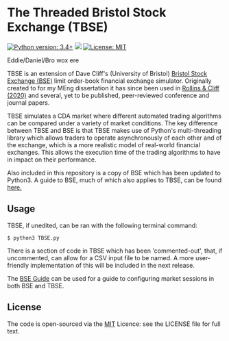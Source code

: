 # The Threaded Bristol Stock Exchange (TBSE)

[![Python version: 3.4+](https://img.shields.io/badge/python-3.4+-blue.svg)](https://www.python.org/download/releases/3.4.0/)
[![](https://img.shields.io/github/issues/MichaelRol/Threaded-Bristol-Stock-Exchange)](https://github.com/MichaelRol/Threaded-Bristol-Stock-Exchange/issues)
[![License: MIT](https://img.shields.io/badge/License-MIT-blue.svg)](https://opensource.org/licenses/MIT)

Eddie/Daniel/Bro wox ere

TBSE is an extension of Dave Cliff's (University of Bristol) [Bristol Stock Exchange (BSE)](https://github.com/davecliff/BristolStockExchange "Bristol Stock Exchange") limit order-book financial exchange simulator. Originally created to for my MEng dissertation it has since been used in [Rollins & Cliff (2020)](https://arxiv.org/abs/2009.06905) and several, yet to be published, peer-reviewed conference and journal papers.

TBSE simulates a CDA market where different automated trading algorithms can be compared under a variety of market conditions. The key difference between TBSE and BSE is that TBSE makes use of Python's multi-threading library which allows traders to operate asynchronously of each other and of the exchange, which is a more realistic model of real-world financial exchanges. This allows the execution time of the trading algorithms to have in impact on their performance. 

Also included in this repository is a copy of BSE which has been updated to Python3. A guide to BSE, much of which also applies to TBSE, can be found [here.](https://github.com/davecliff/BristolStockExchange/blob/master/BSEguide1.2e.pdf "BSE Guide")
## Usage

TBSE, if unedited, can be ran with the following terminal command:

```console
$ python3 TBSE.py
```

There is a section of code in TBSE which has been 'commented-out', that, if uncommented, can allow for a CSV input file to be named. A more user-friendly implementation of this will be included in the next release. 

The [BSE Guide](https://github.com/davecliff/BristolStockExchange/blob/master/BSEguide1.2e.pdf "BSE Guide") can be used for a guide to configuring market sessions in both BSE and TBSE. 

## License
The code is open-sourced via the [MIT](http://opensource.org/licenses/mit-license.php) Licence: see the LICENSE file for full text. 

